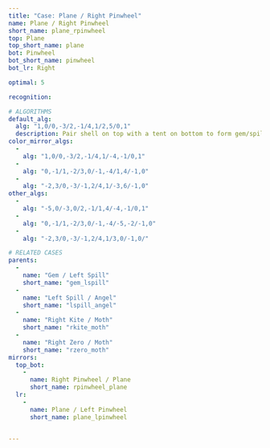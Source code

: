 ```yaml
---
title: "Case: Plane / Right Pinwheel"
name: Plane / Right Pinwheel
short_name: plane_rpinwheel
top: Plane
top_short_name: plane
bot: Pinwheel
bot_short_name: pinwheel
bot_lr: Right

optimal: 5

recognition:

# ALGORITHMS
default_alg:
  alg: "1,0/0,-3/2,-1/4,1/2,5/0,1"
  description: Pair shell on top with a tent on bottom to form gem/spill.
color_mirror_algs:
  -
    alg: "1,0/0,-3/2,-1/4,1/-4,-1/0,1"
  -
    alg: "0,-1/1,-2/3,0/-1,-4/1,4/-1,0"
  -
    alg: "-2,3/0,-3/-1,2/4,1/-3,6/-1,0"
other_algs:
  -
    alg: "-5,0/-3,0/2,-1/1,4/-4,-1/0,1"
  -
    alg: "0,-1/1,-2/3,0/-1,-4/-5,-2/-1,0"
  -
    alg: "-2,3/0,-3/-1,2/4,1/3,0/-1,0/"

# RELATED CASES
parents:
  -
    name: "Gem / Left Spill"
    short_name: "gem_lspill"
  -
    name: "Left Spill / Angel"
    short_name: "lspill_angel"
  -
    name: "Right Kite / Moth"
    short_name: "rkite_moth"
  -
    name: "Right Zero / Moth"
    short_name: "rzero_moth"
mirrors:
  top_bot:
    -
      name: Right Pinwheel / Plane
      short_name: rpinwheel_plane
  lr:
    -
      name: Plane / Left Pinwheel
      short_name: plane_lpinwheel


---
```


